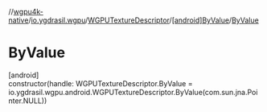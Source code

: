 //[wgpu4k-native](../../../../index.md)/[io.ygdrasil.wgpu](../../index.md)/[WGPUTextureDescriptor](../index.md)/[[android]ByValue](index.md)/[ByValue](-by-value.md)

# ByValue

[android]\
constructor(handle: WGPUTextureDescriptor.ByValue = io.ygdrasil.wgpu.android.WGPUTextureDescriptor.ByValue(com.sun.jna.Pointer.NULL))